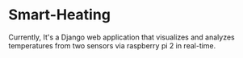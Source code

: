 # Smart-Heating

Currently, It's a Django web application that visualizes and analyzes temperatures from two sensors via raspberry pi 2 in real-time.
